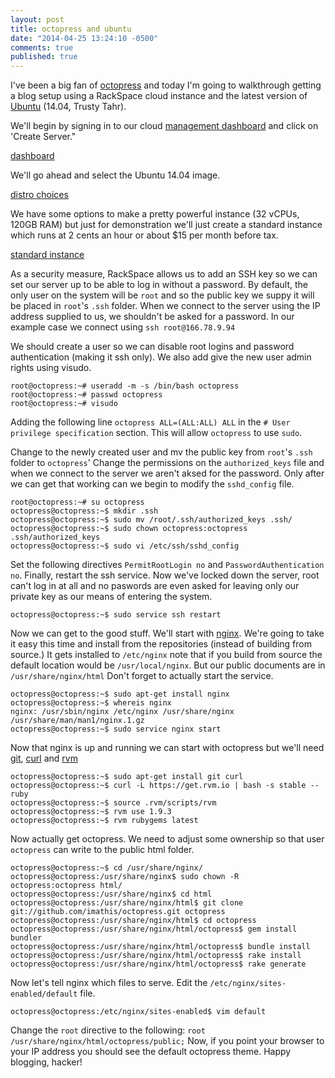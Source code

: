 ```yaml
---
layout: post
title: octopress and ubuntu
date: "2014-04-25 13:24:10 -0500"
comments: true
published: true
---
```


I've been a big fan of [octopress](http://octopress.org/) and today I'm going to walkthrough getting a blog setup using a RackSpace cloud instance and the latest version of [Ubuntu](https://wiki.ubuntu.com/TrustyTahr/ReleaseNotes) (14.04, Trusty Tahr).

<!-- more -->

We'll begin by signing in to our cloud [management dashboard](https://mycloud.rackspace.com) and click on 'Create Server." 

[dashboard]()

We'll go ahead and select the Ubuntu 14.04 image.

[distro choices]()

We have some options to make a pretty powerful instance (32 vCPUs, 120GB RAM) but just for demonstration we'll just create a standard instance which runs at 2 cents an hour or about $15 per month before tax.

[standard instance]()

As a security measure, RackSpace allows us to add an SSH key so we can set our server up to be able to log in without a password. By default, the only user on the system will be `root` and so the public key we suppy it will be placed in `root`'s `.ssh` folder. When we connect to the server using the IP address supplied to us, we shouldn't be asked for a password. In our example case we connect using `ssh root@166.78.9.94`

We should create a user so we can disable root logins and password authentication (making it ssh only). We also add give the new user admin rights using visudo.

```
root@octopress:~# useradd -m -s /bin/bash octopress
root@octopress:~# passwd octopress
root@octopress:~# visudo
```

Adding the following line `octopress ALL=(ALL:ALL) ALL` in the 
`# User privilege specification` section. This will allow `octopress` to use `sudo`.

Change to the newly created user and mv the public key from `root`'s `.ssh` folder to `octopress`' Change the permissions on the `authorized_keys` file and when we connect to the server we aren't aksed for the password. Only after we can get that working can we begin to modify the `sshd_config` file.

```
root@octopress:~# su octopress
octopress@octopress:~$ mkdir .ssh
octopress@octopress:~$ sudo mv /root/.ssh/authorized_keys .ssh/
octopress@octopress:~$ sudo chown octopress:octopress .ssh/authorized_keys
octopress@octopress:~$ sudo vi /etc/ssh/sshd_config
```

Set the following directives `PermitRootLogin no` and `PasswordAuthentication no`. Finally, restart the ssh service. Now we've locked down the server, root can't log in at all and no paswords are even asked for leaving only our private key as our means of entering the system.

```
octopress@octopress:~$ sudo service ssh restart
```

Now we can get to the good stuff. We'll start with [nginx](http://wiki.nginx.org/Main). We're going to take it easy this time and install from the repositories (instead of building from source.) It gets installed to `/etc/nginx` note that if you build from source the default location would be `/usr/local/nginx`. But our public documents are in `/usr/share/nginx/html` Don't forget to actually start the service.

```
octopress@octopress:~$ sudo apt-get install nginx
octopress@octopress:~$ whereis nginx
nginx: /usr/sbin/nginx /etc/nginx /usr/share/nginx /usr/share/man/man1/nginx.1.gz
octopress@octopress:~$ sudo service nginx start
```

Now that nginx is up and running we can start with octopress but we'll need [git](http://git-scm.com/), [curl](http://curl.haxx.se/) and [rvm](https://rvm.io/)

```
octopress@octopress:~$ sudo apt-get install git curl
octopress@octopress:~$ curl -L https://get.rvm.io | bash -s stable --ruby
octopress@octopress:~$ source .rvm/scripts/rvm
octopress@octopress:~$ rvm use 1.9.3
octopress@octopress:~$ rvm rubygems latest
```

Now actually get octopress. We need to adjust some ownership so that user `octopress` can write to the public html folder.

```
octopress@octopress:~$ cd /usr/share/nginx/
octopress@octopress:/usr/share/nginx$ sudo chown -R octopress:octopress html/
octopress@octopress:/usr/share/nginx$ cd html
octopress@octopress:/usr/share/nginx/html$ git clone git://github.com/imathis/octopress.git octopress
octopress@octopress:/usr/share/nginx/html$ cd octopress
octopress@octopress:/usr/share/nginx/html/octopress$ gem install bundler
octopress@octopress:/usr/share/nginx/html/octopress$ bundle install
octopress@octopress:/usr/share/nginx/html/octopress$ rake install
octopress@octopress:/usr/share/nginx/html/octopress$ rake generate

```

Now let's tell nginx which files to serve. Edit the `/etc/nginx/sites-enabled/default` file.

```
octopress@octopress:/etc/nginx/sites-enabled$ vim default
```

Change the `root` directive to the following: `root /usr/share/nginx/html/octopress/public;` Now, if you point your browser to your IP address you should see the default octopress theme. Happy blogging, hacker!
